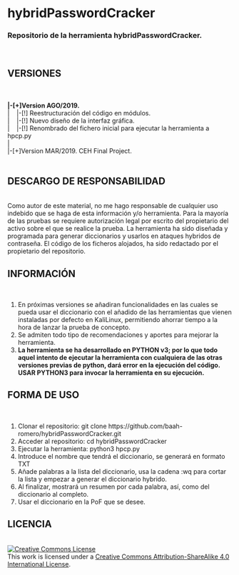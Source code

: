 # hybridPasswordCracker
<h3>Repositorio de la herramienta hybridPasswordCracker. </h3><br>
<h2>VERSIONES</H2><br>
<br>
<b>|-[+]Version AGO/2019.</b><br>
 |&nbsp;&nbsp;&nbsp;&nbsp;|-[!] Reestructuración del código en módulos. <br>
 |&nbsp;&nbsp;&nbsp;&nbsp;|-[!] Nuevo diseño de la interfaz gráfica.<br>
 |&nbsp;&nbsp;&nbsp;&nbsp;|-[!] Renombrado del fichero inicial para ejecutar la herramienta a hpcp.py<br>
 |<br>
|-[+]Version MAR/2019. CEH Final Project. 
<br>
<br>
<h2>DESCARGO DE RESPONSABILIDAD</H2><br>
Como autor de este material, no me hago responsable de cualquier uso indebido que se haga de esta información y/o herramienta. Para la mayoría de las pruebas se requiere autorización legal por escrito del propietario del activo sobre el que se realice la prueba.
La herramienta ha sido diseñada y programada para generar diccionarios y usarlos en ataques hybridos de contraseña.
El código de los ficheros alojados, ha sido redactado por el propietario del repositorio.

    
<h2>INFORMACIÓN</H2><br>
<ol>
    <li>En próximas versiones se añadiran funcionalidades en las cuales
    se pueda usar el diccionario con el añadido de las herramientas
    que vienen instaladas por defecto en KaliLinux, permitiendo ahorrar
    tiempo a la hora de lanzar la prueba de concepto.</li>
    <li>Se admiten todo tipo de recomendaciones y aportes 
    para mejorar la herramienta.</li>
    <li><b>La herramienta se ha desarrollado en PYTHON v3; por lo que todo aquel intento de ejecutar la herramienta con cualquiera de las otras versiones previas de python, dará error en la ejecución del código. USAR PYTHON3 para invocar la herramienta en su ejecución.</b></li>
</ol>

    
<h2>FORMA DE USO</H2><br>
<ol>
    <li>Clonar el repositorio: git clone https://github.com/baah-romero/hybridPasswordCracker.git</li>
    <li>Acceder al repositorio: cd hybridPasswordCracker</li>
    <li>Ejecutar la herramienta: python3 hpcp.py</li>
    <li>Introduce el nombre que tendrá el diccionario, se generará en formato TXT</li>
    <li>Añade palabras a la lista del diccionario, usa la cadena :wq para cortar la lista y empezar a generar el diccionario hybrido.</li>
    <li>Al finalizar, mostrará un resumen por cada palabra, así, como del diccionario al completo.</li>
    <li>Usar el diccionario en la PoF que se desee.</li>
</ol>
    
<h2>LICENCIA</H2><br>
<a rel="license" href="http://creativecommons.org/licenses/by-sa/4.0/"><img alt="Creative Commons License" style="border-width:0" src="https://i.creativecommons.org/l/by-sa/4.0/88x31.png" /></a><br />This work is licensed under a <a rel="license" href="http://creativecommons.org/licenses/by-sa/4.0/">Creative Commons Attribution-ShareAlike 4.0 International License</a>.
